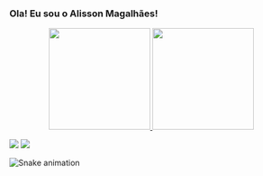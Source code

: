 ### Ola! Eu sou o Alisson Magalhães!


<div align="center">
  <a href="https://github.com/alisson-ap">
  <img height="180em" src="https://github-readme-stats.vercel.app/api?username=alisson-ap&show_icons=true&theme=dracula&include_all_commits=true&count_private=true"/>
  <img height="180em" src="https://github-readme-stats.vercel.app/api/top-langs/?username=alisson-ap&layout=compact&langs_count=7&theme=dracula"/>
</div>

  <a href = "mailto:alisson08silva@gmail.com"><img src="https://img.shields.io/badge/-Gmail-%23333?style=for-the-badge&logo=gmail&logoColor=white" target="_blank"></a>
  <a href="https://www.linkedin.com/in/alisson-magalh%C3%A3es-629820187/" target="_blank"><img src="https://img.shields.io/badge/-LinkedIn-%230077B5?style=for-the-badge&logo=linkedin&logoColor=white" target="_blank"></a> 
  
  ![Snake animation](https://github.com/alisson-ap/rafaballerini/blob/output/github-contribution-grid-snake.svg)
